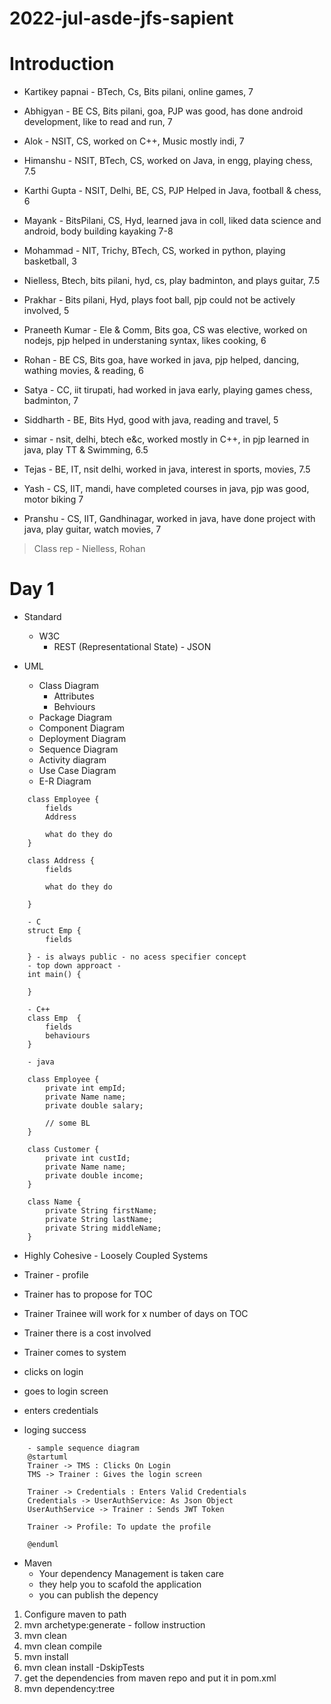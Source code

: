 # 2022-jul-asde-jfs-sapient


# Introduction 


- Kartikey papnai - BTech, Cs, Bits pilani, online games, 7

- Abhigyan - BE CS, Bits pilani, goa, PJP was good, has done android development, like to read and run, 7 

- Alok - NSIT, CS, worked on C++, Music mostly indi, 7 

- Himanshu - NSIT, BTech, CS, worked on Java, in engg, playing chess, 7.5 

- Karthi Gupta - NSIT, Delhi, BE, CS, PJP Helped in Java, football & chess,  6

- Mayank - BitsPilani, CS, Hyd, learned java in coll, liked data science and android, body building kayaking 7-8 

- Mohammad - NIT, Trichy, BTech, CS, worked in python, playing basketball, 3

- Nielless, Btech, bits pilani, hyd, cs, play badminton, and plays guitar, 7.5 

- Prakhar - Bits pilani, Hyd, plays foot ball, pjp could not be actively involved, 5

- Praneeth Kumar - Ele & Comm, Bits goa, CS was elective, worked on nodejs, pjp helped in understaning syntax, likes cooking, 6

- Rohan - BE CS, Bits goa, have worked in java, pjp helped, dancing, wathing movies, & reading, 6 

- Satya - CC, iit tirupati, had worked in java early, playing games chess, badminton, 7

- Siddharth - BE, Bits Hyd, good with java, reading and travel,  5

- simar - nsit, delhi, btech e&c, worked mostly in C++, in pjp learned in java, play TT & Swimming, 6.5

- Tejas - BE, IT, nsit delhi, worked in java, interest in sports, movies, 7.5

- Yash - CS, IIT, mandi, have completed courses in java, pjp was good, motor biking  7

- Pranshu - CS, IIT, Gandhinagar, worked in java, have done project with java, play guitar, watch movies, 7

> Class rep - Nielless, Rohan 




# Day 1 
- Standard
    - W3C 
        - REST (Representational State) - JSON

- UML 
    - Class Diagram 
        - Attributes 
        - Behviours 
    - Package Diagram 
    - Component Diagram 
    - Deployment Diagram 
    - Sequence Diagram 
    - Activity diagram 
    - Use Case Diagram 
    - E-R Diagram 
```
    class Employee {
        fields 
        Address

        what do they do 
    }

    class Address {
        fields 

        what do they do 

    }
```





```
    - C 
    struct Emp {
        fields 

    } - is always public - no acess specifier concept 
    - top down approact - 
    int main() {

    }

    - C++ 
    class Emp  {
        fields  
        behaviours 
    }

    - java 

    class Employee {
        private int empId; 
        private Name name; 
        private double salary; 

        // some BL 
    }

    class Customer {
        private int custId; 
        private Name name; 
        private double income; 
    }

    class Name {
        private String firstName; 
        private String lastName; 
        private String middleName; 
    }

```

- Highly Cohesive - Loosely Coupled Systems 

- Trainer - profile 
- Trainer has to propose for TOC 
- Trainer Trainee will work for x number of days on TOC 
- Trainer there is a cost involved 


- Trainer comes to system
- clicks on login 
- goes to login screen 
- enters credentials 
- loging success 


```
    - sample sequence diagram 
    @startuml
    Trainer -> TMS : Clicks On Login 
    TMS -> Trainer : Gives the login screen 

    Trainer -> Credentials : Enters Valid Credentials
    Credentials -> UserAuthService: As Json Object 
    UserAuthService -> Trainer : Sends JWT Token 

    Trainer -> Profile: To update the profile 

    @enduml
```

- Maven 
    - Your dependency Management is taken care 
    - they help you to scafold the application 
    - you can publish the depency 



1. Configure maven  to path 
2. mvn archetype:generate  - follow instruction 
3. mvn clean 
4. mvn clean compile 
5. mvn install 
6. mvn clean install -DskipTests
7. get the dependencies from maven repo and put it in pom.xml 
8. mvn dependency:tree

